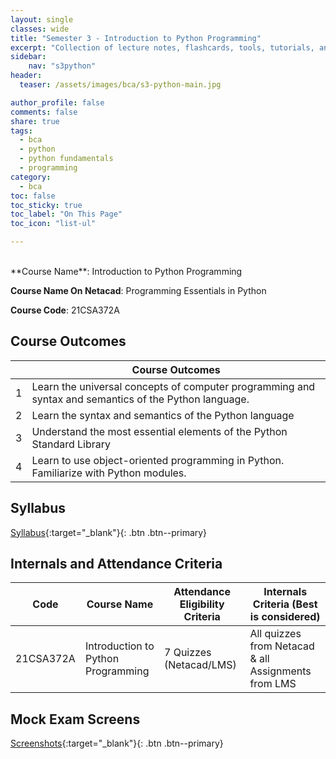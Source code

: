 ```yaml
---
layout: single
classes: wide
title: "Semester 3 - Introduction to Python Programming"
excerpt: "Collection of lecture notes, flashcards, tools, tutorials, and other references."
sidebar:
    nav: "s3python"
header:
  teaser: /assets/images/bca/s3-python-main.jpg

author_profile: false
comments: false
share: true
tags:
  - bca
  - python
  - python fundamentals
  - programming
category:
  - bca
toc: false
toc_sticky: true
toc_label: "On This Page"
toc_icon: "list-ul"

---
```


<br>
**Course Name**: Introduction to Python Programming

**Course Name On Netacad**: Programming Essentials in Python

**Course Code**: 21CSA372A


## Course Outcomes

|   | Course Outcomes                                                  |
|:-:|------------------------------------------------------------------|
| 1 | Learn the universal concepts of computer programming and syntax and semantics of the Python language.     |
| 2 | Learn the syntax and semantics of the Python language |
| 3 | Understand the most essential elements of the Python Standard Library |
| 4 | Learn to use object-oriented programming in Python. Familiarize with Python modules.   |



## Syllabus

[Syllabus](https://docs.google.com/document/d/1NQB0Q_AsCXD1R77EuLA-h22hg_5AUztJMAPLdRC-dOE/edit?usp=sharing){:target="_blank"}{: .btn .btn--primary}


## Internals and Attendance Criteria

| Code       | Course Name           | Attendance Eligibility Criteria | Internals Criteria (Best is considered) |
|------------|-----------------------|---------------------------------|-----------------------------------------|
| 21CSA372A  | Introduction to Python Programming  | 7 Quizzes (Netacad/LMS) | All quizzes from Netacad & all Assignments from LMS             |


## Mock Exam Screens
[Screenshots](https://drive.google.com/open?id=10hk7yuFHVquNPUEocqQrgzqYfGecvLlb&authuser=ab26042023%40gmail.com&usp=drive_fs){:target="_blank"}{: .btn .btn--primary}